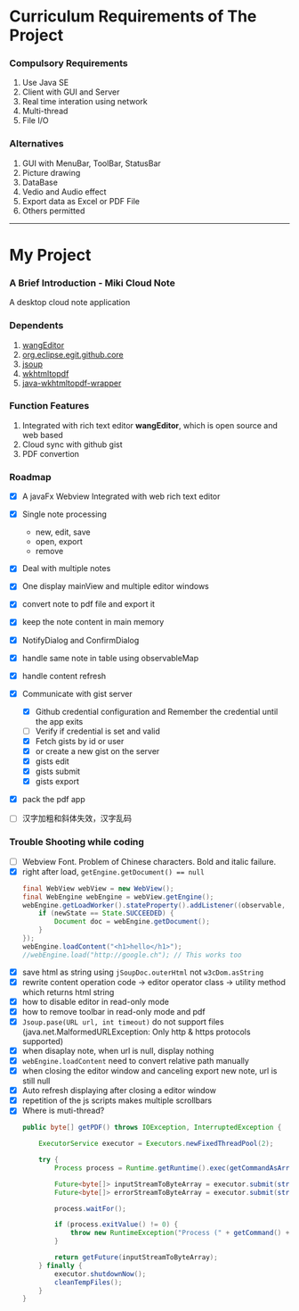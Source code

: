 # Curriculum Requirements of The Project

### Compulsory Requirements
1. Use Java SE
2. Client with GUI and Server
3. Real time interation using network
4. Multi-thread
5. File I/O

### Alternatives
1. GUI with MenuBar, ToolBar, StatusBar
7. Picture drawing
8. DataBase
9. Vedio and Audio effect
1. Export data as Excel or PDF File
2. Others permitted

***

# My Project

### A Brief Introduction - Miki Cloud Note
A desktop cloud note application

### Dependents
1. [wangEditor](https://github.com/wangfupeng1988/wangEditor)
12. [org.eclipse.egit.github.core](https://github.com/eclipse/egit-github/tree/master/org.eclipse.egit.github.core)
13. [jsoup](https://jsoup.org/)
15. [wkhtmltopdf](https://wkhtmltopdf.org/)
16. [java-wkhtmltopdf-wrapper](https://github.com/jhonnymertz/java-wkhtmltopdf-wrapper)

### Function Features
1. Integrated with rich text editor **wangEditor**, which is open source and web based
2. Cloud sync with github gist
5. PDF convertion

### Roadmap
- [x] A javaFx Webview Integrated with web rich text editor
- [x] Single note processing
	- new, edit, save
	- open, export
	- remove
- [x] Deal with multiple notes
- [x] One display mainView and multiple editor windows
- [x] convert note to pdf file and export it
- [x] keep the note content in main memory
- [x] NotifyDialog and ConfirmDialog
- [x] handle same note in table using observableMap
- [x] handle content refresh
- [x] Communicate with gist server
	- [x] Github credential configuration and Remember the credential until the app exits
	- [ ] Verify if credential is set and valid
	- [x] Fetch gists by id or user
	- [x] or create a new gist on the server
	- [x] gists edit
	- [x] gists submit
	- [x] gists export
- [x] pack the pdf app
- [ ] 汉字加粗和斜体失效，汉字乱码


### Trouble Shooting while coding
- [ ] Webview Font. Problem of Chinese characters. Bold and italic failure.
- [x] right after load, `getEngine.getDocument() == null`
    ```java
    final WebView webView = new WebView();
    final WebEngine webEngine = webView.getEngine();
    webEngine.getLoadWorker().stateProperty().addListener((observable, oldState, newState) -> {
        if (newState == State.SUCCEEDED) {
            Document doc = webEngine.getDocument();
        }
    });
    webEngine.loadContent("<h1>hello</h1>");
    //webEngine.load("http://google.ch"); // This works too
    ```
- [x] save html as string using `jSoupDoc.outerHtml` not `w3cDom.asString`
- [x] rewrite content operation code -> editor operator class -> utility method which returns html string
- [x] how to disable editor in read-only mode
- [x] how to remove toolbar in read-only mode and pdf
- [x] `Jsoup.pase(URL url, int timeout)` do not support files (java.net.MalformedURLException: Only http & https protocols supported)
- [x] when disaplay note, when url is null, display nothing
- [x] `webEngine.loadContent` need to convert relative path manually
- [x] when closing the editor window and canceling export new note, url is still null
- [x] Auto refresh displaying after closing a editor window
- [x] repetition of the js scripts makes multiple scrollbars
- [x] Where is muti-thread?
	```java
	public byte[] getPDF() throws IOException, InterruptedException {

        ExecutorService executor = Executors.newFixedThreadPool(2);

        try {
            Process process = Runtime.getRuntime().exec(getCommandAsArray());

            Future<byte[]> inputStreamToByteArray = executor.submit(streamToByteArrayTask(process.getInputStream()));
            Future<byte[]> errorStreamToByteArray = executor.submit(streamToByteArrayTask(process.getErrorStream()));

            process.waitFor();

            if (process.exitValue() != 0) {
                throw new RuntimeException("Process (" + getCommand() + ") exited with status code " + process.exitValue() + ":\n" + new String(getFuture(errorStreamToByteArray)));
            }

            return getFuture(inputStreamToByteArray);
        } finally {
            executor.shutdownNow();
            cleanTempFiles();
        }
    }
	```
